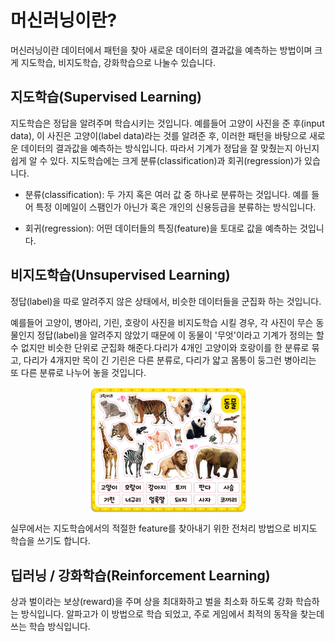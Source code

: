 
# 머신러닝이란?

머신러닝이란 데이터에서 패턴을 찾아 새로운 데이터의 결과값을 예측하는 방법이며 크게 지도학습, 비지도학습, 강화학습으로 나눌수 있습니다.

## 지도학습(Supervised Learning)

지도학습은 정답을 알려주며 학습시키는 것입니다. 예를들어 고양이 사진을 준 후(input data), 이 사진은 고양이(label data)라는 것를 알려준 후, 이러한 패턴을 바탕으로 새로운 데이터의 결과값을 예측하는 방식입니다. 따라서 기계가 정답을 잘 맞췄는지 아닌지 쉽게 알 수 있다. 지도학습에는 크게 분류(classification)과 회귀(regression)가 있습니다.

- 분류(classification): 두 가지 혹은 여러 값 중 하나로 분류하는 것입니다. 예를 들어 특정 이메일이 스팸인가 아닌가 혹은 개인의 신용등급을 분류하는 방식입니다.

- 회귀(regression): 어떤 데이터들의 특징(feature)을 토대로 값을 예측하는 것입니다. 

## 비지도학습(Unsupervised Learning)

정답(label)을 따로 알려주지 않은 상태에서, 비슷한 데이터들을 군집화 하는 것입니다. 

예를들어 고양이, 병아리, 기린, 호랑이 사진을 비지도학습 시킬 경우, 각 사진이 무슨 동물인지 정답(label)을 알려주지 않았기 때문에 이 동물이 '무엇'이라고 기계가 정의는 할 수 없지만 비슷한 단위로 군집화 해준다.다리가 4개인 고양이와 호랑이를 한 분류로 묶고, 다리가 4개지만 목이 긴 기린은 다른 분류로, 다리가 얇고 몸통이 둥그런 병아리는 또 다른 분류로 나누어 놓을 것입니다.

<img src="images/animal.png" width="50%" style="display: block; margin: auto;" />

실무에서는 지도학습에서의 적절한 feature를 찾아내기 위한 전처리 방법으로 비지도 학습을 쓰기도 합니다.


## 딥러닝 / 강화학습(Reinforcement Learning)

상과 벌이라는 보상(reward)을 주며 상을 최대화하고 벌을 최소화 하도록 강화 학습하는 방식입니다. 알파고가 이 방법으로 학습 되었고, 주로 게임에서 최적의 동작을 찾는데 쓰는 학습 방식입니다.






